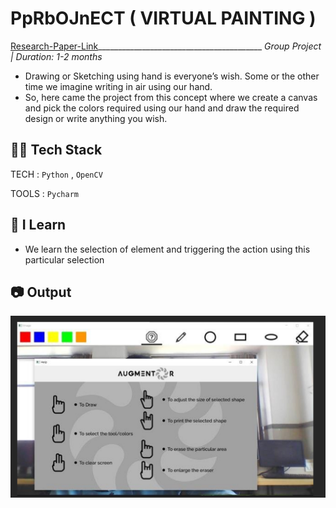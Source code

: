 # PpRbOJnECT ( VIRTUAL PAINTING )
[Research-Paper-Link](https://www.irjmets.com/uploadedfiles/paper/issue_5_may_2022/22712/final/fin_irjmets1652290636.pdf)_________________________________________ _Group Project | Duration: 1-2 months_ <br>
- Drawing or Sketching using hand is everyone’s wish. Some or the other time we imagine writing in air using our hand.  <br>
- So, here came the project from this concept where we create a canvas and pick the colors required using our hand and draw the required design or write anything you wish.

## 👨‍💻 Tech Stack
TECH : `Python` , `OpenCV` <br>

TOOLS : `Pycharm`

## 📝 I Learn
- We learn the selection of element and 
triggering the action using this particular selection

## 📷 Output



<img src="https://github.com/PushpakKhadke/Python/blob/main/Virtual_Painting/output_photo/output1.png" alt="Output">



